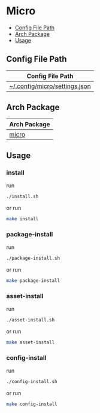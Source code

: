 

# Micro

* [Config File Path](#config-file-path)
* [Arch Package](#arch-package)
* [Usage](#usage)




## Config File Path

| Config File Path |
| ---------------- |
| [~/.config/micro/settings.json](./asset/overlay/etc/skel/.config/micro/settings.json) |




## Arch Package

| Arch Package |
| ------------ |
| [micro](https://archlinux.org/packages/extra/x86_64/micro/) |




## Usage


### install

run

``` sh
./install.sh
```

or run

``` sh
make install
```


### package-install

run

``` sh
./package-install.sh
```

or run

``` sh
make package-install
```


### asset-install

run

``` sh
./asset-install.sh
```

or run

``` sh
make asset-install
```


### config-install

run

``` sh
./config-install.sh
```

or run

``` sh
make config-install
```
